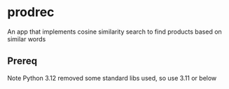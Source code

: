 # prodrec
An app that implements cosine similarity search to find products based on similar words

## Prereq
Note Python 3.12 removed some standard libs used, so use 3.11 or below

